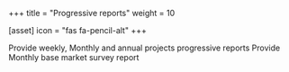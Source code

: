 +++
title = "Progressive reports"
weight = 10

[asset]
  icon = "fas fa-pencil-alt"
+++

Provide weekly, Monthly and annual projects progressive reports
Provide Monthly base market survey report
